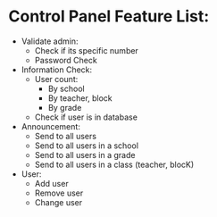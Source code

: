 # Control Panel Feature List:
- Validate admin:
    - Check if its specific number
    - Password Check
- Information Check:
    - User count:
        - By school
        - By teacher, block
        - By grade
    - Check if user is in database
- Announcement:
    - Send to all users
    - Send to all users in a school
    - Send to all users in a grade
    - Send to all users in a class (teacher, blocK)
- User:
    - Add user
    - Remove user
    - Change user